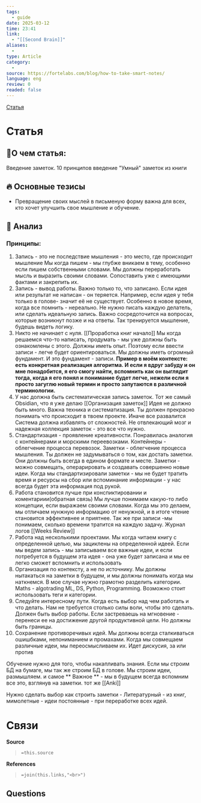 ```yaml
---
tags:
  - guide
date: 2025-03-12
time: 23:41
link:
  - "[[Second Brain]]"
aliases:
  - 
type: Article
category:
  - 
source: https://fortelabs.com/blog/how-to-take-smart-notes/
language: eng
review: 0
readed: false
---
```

[Статья](https://fortelabs.com/blog/how-to-take-smart-notes/)

# Статья
## 📝О чем статья:   
Введение заметок. 10 принципов введение "Умный" заметок из книги 

## 🔥 Основные тезисы  
-  Превращение своих мыслей в письменую форму важна для всех, кто хочет улучшить свое мышление и обучение. 


## 🔎 Анализ  
### Принципы:
1) Запись - это не последствие мышления - это место, где происходит мышление 
	Мы когда пишем - мы глубже вникаем в тему, особенно если пишем собственными словами. Мы должны переработать мысль и выразить своими словами. Сопоставить уже с имеющими фактами и закрепить их.
2) Запись - вывод работы.
	Важно только то, что записано. Если идея или результат не написан - он теряется.
	Например, если идея у тебя только в голове- значит её не существует. Особенно в новое время, когда все помнить - нереально. Не нужно писать каждую делатель, или сделать идеальную запись. Важно сосредоточится на вопросах, которые возникнут позже и на ответы. 
	Так тренируется мышление, будешь видеть логику. 
3) Никто не начинает с нуля. [[Проработка книг начало]]
	Мы когда решаемся что-то написать, продумать - мы уже должны быть ознакомлены с этого. Должны иметь опыт. Поэтому если ввести записи - легче будет ориентироваться.
	Мы должны иметь огромный фундамент. И это фундамент - записи. 
	**Пример в моём контексте: есть конкретная реализация алгоритма. И если я вдруг забуду и он мне понадобится, я его смогу найти, вспомнить как он выглядит тогда, когда я его понял и понимание будет легче, нежели если я просто загуглю новый термин и просто запутаются в различной терминологии.**
4) У нас должна быть систематическая запись заметок. Тот же самый Obsidian, что я уже делаю [[Организация заметок]]
	Идея не должно быть много. Важна техника и систематизация. Ты должен прекрасно понимать что происходит в твоем проекте. Иначе все развалится 
	Система должна избавлять от сложностей. Не  отвлекающий мозг и надежная коллекция заметок - это все что нужно.
5) Стандартизация - проявление креативности.
   Понравилась аналогия с контейнерами и морскими переевозками. Контейнеры - облегчение процесса перевозок. 
   Заметки - облегчение процесса мышления. Ты должен не задумываться о том, как достать заметки. Они должны быть всегда в едином формате и месте. Заметки - можно совмещать, операрировать и создавать совершенно новые идеи. 
   Когда мы стандартизировали заметки - мы не будет тратить время и ресурсы на сбор или вспоминание информации -  у нас всегда будет эта информация под рукой. 
6) Работа становится  лучше при конспиктировании и коментариии(обратная связь)
	Мы лучше понимаем какую-то либо концепции, если выражаем своими словами. Когда мы это делаем, мы отличаем нунжную информацию от ненужной, и в итоге чтение становится эффективнее и приятнее. Так же при записи -мы понимаем, сколько времени тратится на каждую задачу. Журнал логов [[Weeks Review]]
7) Работа над несколькими проектами. 
	Мы когда читаем книгу с определенной целью, мы зациклены на определенной идеей.
	Если мы ведем запись - мы записываем все важные идеи, и если потребуется в будущем эта идея - она уже будет записана и мы ее легко сможет вспомнить и использовать
8) Организация по контексту, а не по источнику.
	Мы должны нытакаться на заметки в будущем, и мы должны понимать когда мы наткнемся. В мое случае нужно грамотно разделить категории. Maths - algotrading ML, DS, Python, Programming. Возможно  стоит использовать теги и категории.
9) Следуйте интересному пути.
	Когда есть выбор над чем работать и что делать. Нам не требуется столько силы воли, чтобы это сделать. Должен быть выбор работы. 
	Если застреваешь на мгновение - перенеси ее на достижение другой продуктивной цели. Но должны быть границы.
10) Сохранение противоречивых идей.
	Мы должны всегда сталкиваться ошишбками, непониманием и промахами. 
	Когда мы совмещаем различные идеи, мы переосмысливаем их. Идет дискусия, за или против 

Обучение нужно для того, чтобы накапливать знания. Если мы строим БД на бумаге, мы так же строим БД в голове. Мы строим идеи, размышляем. и самое
** Важное ** - мы в будущем всегда вспомним все это, взглянув на заметки. тот же [[Anki]]

Нужно сделать выбор как строить заметки - Литературный - из книг, мимолетные - идеи
постоянные - при переработке всех идей. 


# Связи

**Source**
>`=this.source`

**References**
>`=join(this.links,"<br>")`


**Questions**
-
